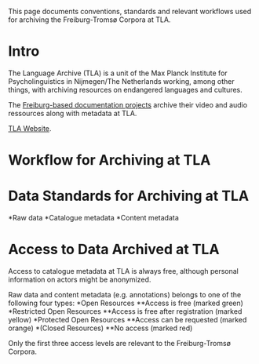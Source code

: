 This page documents conventions, standards and relevant workflows used for archiving the Freiburg-Tromsø Corpora at TLA.




# Intro


The Language Archive (TLA) is a unit of the Max Planck Institute for Psycholinguistics in Nijmegen/The Netherlands working, among other things, with archiving resources on endangered languages and cultures.


The [Freiburg-based documentation projects](freiburg.html) archive their video and audio ressources along with metadata at TLA.


[TLA Website](http://tla.mpi.nl/).




# Workflow for Archiving at TLA




# Data Standards for Archiving at TLA


*Raw data
*Catalogue metadata
*Content metadata




# Access to Data Archived at TLA


Access to catalogue metadata at TLA is always free, although personal information on actors might be anonymized.


Raw data and content metadata (e.g. annotations) belongs to one of the following four types:
*Open Resources
**Access is free (marked green)
*Restricted Open Resources
**Access is free after registration (marked yellow)
*Protected Open Resources
**Access can be requested (marked orange)
*(Closed Resources)
**No access (marked red)


Only the first three access levels are relevant to the Freiburg-Tromsø Corpora.


